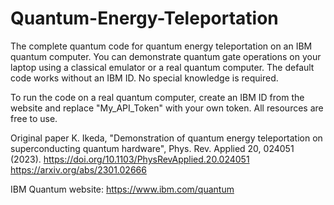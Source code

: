 # Quantum-Energy-Teleportation

The complete quantum code for quantum energy teleportation on an IBM quantum computer.
You can demonstrate quantum gate operations on your laptop using a classical emulator or a real quantum computer. 
The default code works without an IBM ID. No special knowledge is required.

To run the code on a real quantum computer, create an IBM ID from the website and replace "My_API_Token" with your own token.
All resources are free to use. 

Original paper 
K. Ikeda, "Demonstration of quantum energy teleportation on superconducting quantum hardware", Phys. Rev. Applied 20, 024051 (2023).
https://doi.org/10.1103/PhysRevApplied.20.024051
https://arxiv.org/abs/2301.02666

IBM Quantum website: https://www.ibm.com/quantum
